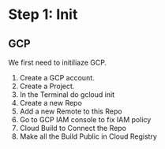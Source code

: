 # Step 1: Init

## GCP

We first need to initiliaze GCP.

1. Create a GCP account.
2. Create a Project.
3. In the Terminal do gcloud init
4. Create a new Repo
5. Add a new Remote to this Repo
6. Go to GCP IAM console to fix IAM policy
7. Cloud Build to Connect the Repo
8. Make all the Build Public in Cloud Registry